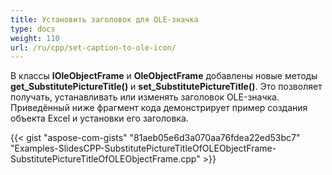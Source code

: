 ```yaml
---
title: Установить заголовок для OLE-значка
type: docs
weight: 110
url: /ru/cpp/set-caption-to-ole-icon/
---
```


В классы **IOleObjectFrame** и **OleObjectFrame** добавлены новые методы **get_SubstitutePictureTitle()** и **set_SubstitutePictureTitle()**. Это позволяет получать, устанавливать или изменять заголовок OLE-значка. Приведённый ниже фрагмент кода демонстрирует пример создания объекта Excel и установки его заголовка.



{{< gist "aspose-com-gists" "81aeb05e6d3a070aa76fdea22ed53bc7" "Examples-SlidesCPP-SubstitutePictureTitleOfOLEObjectFrame-SubstitutePictureTitleOfOLEObjectFrame.cpp" >}}